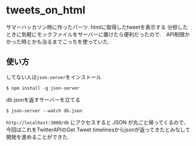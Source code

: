 # tweets_on_html
サマーハッカソン時に作ったパーツ. htmlに取得したtweetを表示する
分担したときに気軽にモックファイルをサーバーに置けたら便利だったので.　API制限かかった時とかも治るまでこっちを使っていた.
## 使い方
してない人は`json-server`をインストール

`$ npm install -g json-server`

db.jsonを返すサーバーを立てる

`$ json-server --watch db.json`

`http://localhost:3000/db`
にアクセスすると JSON が丸ごと帰ってくるので、今回はこれをTwitterAPIのGet Tweet timelinesからjsonが返ってきたとみなして開発を進めることができた.

